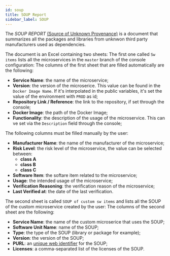 ```yaml
---
id: soup
title: SOUP Report
sidebar_label: SOUP
---
```


The *SOUP REPORT* [(Source of Unknown Provenance)](https://en.wikipedia.org/wiki/Software_of_unknown_pedigree) is a document that summarizes all the packages and libraries from unknwon third party manufacturers used as dependencies.

The document is an Excel containing two sheets: The first one called `Sw items` lists all the microservices in the `master` branch of the console configuration:
The columns of the first sheet that are filled automatically are the following:
- **Service Name**: the name of the microservice;
- **Version**: the version of the microserice. This value can be found in the `Docker Image Name`. If it's interpolated in the public variables, it's set the value of the environment with `PROD` as id;
- **Repository Link / Reference**: the link to the repository, if set through the console;
- **Docker Image**: the path of the Docker Image;
- **Functionality**: the description of the usage of the microservice. This can ve set via the `Description` field through the console;

The following columns must be filled manually by the user:
- **Manufacturer Name**: the name of the manufacturer of the microservice;
- **Risk Level**: the risk level of the microservice, the value can be selected between:
  - **class A**
  - **class B**
  - **class C**
- **Software Item**: the softare item related to the microservice;
- **Usage**: the intended usage of the microservice;
- **Verification Reasoning**: the verification reason of the microservice;
- **Last Verified at**: the date of the last verification.


The second sheet is called `SOUP of custom sw items` and lists all the SOUP of the custom microservice created by the user:
The columns of the second sheet are the following:
- **Service Name**: the name of the  custom microserice that uses the SOUP;
- **Software Unit Name**: name of the SOUP;
- **Type**: the type of the SOUP (library or package for example);
- **Version**: the version of the SOUP;
- **PURL**: an [unique web identifier](https://en.wikipedia.org/wiki/Persistent_uniform_resource_locator) for the SOUP;
- **Licenses**: a comma-separated list of the licenses of the SOUP.